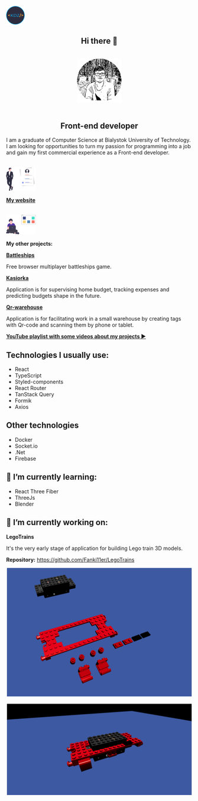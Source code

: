 <img src="https://github.com/Fanki11er/Fanki11er/raw/master/images/Logo.png" width="50px"/>

 <h2 align="center">Hi there 👋</h2>
 </br>
 <div align="center" ><img src="https://github.com/Fanki11er/Fanki11er/raw/master/images/Portrait.png" width="120px"/></div>
</br>

<h2 align="center" style="border-bottom: none">Front-end developer</h2>

<p>
I am a graduate of Computer Science at Bialystok University of Technology. I am looking for opportunities to turn my passion for programming into a job and gain my first commercial experience as a Front-end developer. 
</p>
</br>
<div><img src="https://github.com/Fanki11er/Fanki11er/raw/master/images/Person.svg" width="80px"/></div> 
 
 [**My website**](https://dziedzic-about-me.firebaseapp.com/?utm_source=Github&utm_content=Readme)
 
 </br>

<div><img src="https://github.com/Fanki11er/Fanki11er/raw/master/images/Working-person.svg" width="80px"/></div> 
 
 **My other projects:**

[**Battleships**](https://kdz-battleships.firebaseapp.com/)

Free browser multiplayer battleships game.
</br>

[**Kasiorka**](https://kdz-kasiorka.firebaseapp.com/?utm_source=Github&utm_content=Readme)

Application is for supervising home budget, tracking expenses and predicting budgets shape in the future.
</br>

[**Qr-warehouse**](https://kdz-qr.firebaseapp.com/?utm_source=Github&utm_content=Readme)

Application is for facilitating work in a small warehouse by creating tags with Qr-code and scanning them by phone or tablet.
</br>

[**YouTube playlist with some videos about my projects ▶️**](https://www.youtube.com/playlist?list=PLmF_0FAPtKqHSusK617xdx6xrl3ZdzwaK)

## Technologies I usually use:

- React
- TypeScript
- Styled-components
- React Router
- TanStack Query
- Formik
- Axios

## Other technologies

- Docker
- Socket.io
- .Net
- Firebase

## 🌱 I’m currently learning:

- React Three Fiber
- ThreeJs
- Blender

## 🔭 I’m currently working on:

**LegoTrains**

It's the very early stage of application for building Lego train 3D models.

**Repository:** https://github.com/Fanki11er/LegoTrains
</br>

<div align="center" ><img src="https://github.com/Fanki11er/Fanki11er/blob/master/images/LegoTrains_1.PNG" width="500px"/></div>
</br>
<div align="center" ><img src="https://github.com/Fanki11er/Fanki11er/blob/master/images/LegoTrains_2.PNG" width="500px"/></div>

<!--
**Fanki11er/Fanki11er** is a ✨ _special_ ✨ repository because its `README.md` (this file) appears on your GitHub profile.

Here are some ideas to get you started:

- 🔭 I’m currently working on ...
- 🌱 I’m currently learning ...
- 👯 I’m looking to collaborate on ...
- 🤔 I’m looking for help with ...
- 💬 Ask me about ...
- 📫 How to reach me: ...
- 😄 Pronouns: ...
- ⚡ Fun fact: ...
-->
